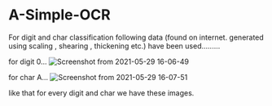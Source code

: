 # A-Simple-OCR

For digit and char classification following data (found on internet. generated using scaling , shearing , thickening etc.) have been used.........

for digit 0...
![Screenshot from 2021-05-29 16-06-49](https://user-images.githubusercontent.com/35663501/120067187-ed5fb800-c097-11eb-8303-1c0d4e25e738.png)

for char A...
![Screenshot from 2021-05-29 16-07-51](https://user-images.githubusercontent.com/35663501/120067238-12542b00-c098-11eb-91e0-509813119521.png)

like that for every digit and char we have these images.
